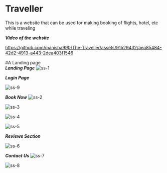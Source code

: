 # Traveller
 This is a website that can be used for making booking of flights, hotel, etc while traveling 

 ***Video of the website***
 
https://github.com/manisha990/The-Traveller/assets/91529432/aea85484-42d2-4913-a443-2dea403f1546
 

 #A Landing page   
 ***Landing Page***
![ss-1](https://github.com/manisha990/The-Traveller/assets/91529432/e5b29c9a-51b5-4e22-b0af-2e86cbcbed0d)

***Login  Page***

![ss-9](https://github.com/manisha990/The-Traveller/assets/91529432/17564e97-2ae1-4a3a-9cb8-e65639ec56f0)


***Book Now***
![ss-2](https://github.com/manisha990/The-Traveller/assets/91529432/6839da04-d5d0-46c8-bda0-ed191ec3e324)


![ss-3](https://github.com/manisha990/The-Traveller/assets/91529432/f63588d6-e509-475a-9606-34d555320aa2)

![ss-4](https://github.com/manisha990/The-Traveller/assets/91529432/575e5565-6452-4af7-a1ff-d865ca11be00)

![ss-5](https://github.com/manisha990/The-Traveller/assets/91529432/4225f4b4-a9c3-49ed-b418-794295c5f2b1)

***Reviews Section***

![ss-6](https://github.com/manisha990/The-Traveller/assets/91529432/a83eaaa0-cc0e-42d6-a2bd-fb7adc97c8b5)

***Contact Us***
![ss-7](https://github.com/manisha990/The-Traveller/assets/91529432/3a17f3cf-8180-44cc-8a2f-aeb9b253c27f)

![ss-8](https://github.com/manisha990/The-Traveller/assets/91529432/e6e98d0d-f6e2-4bf9-b60c-916607567c32)














